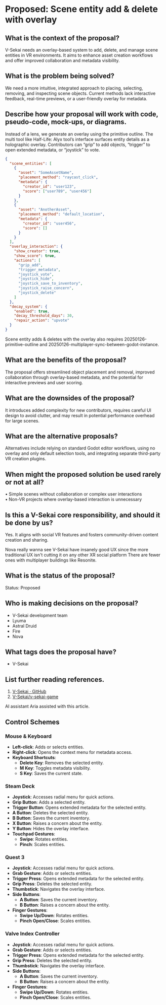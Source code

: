 # Proposed: Scene entity add & delete with overlay

## What is the context of the proposal?

V-Sekai needs an overlay-based system to add, delete, and manage scene entities in VR environments. It aims to enhance asset creation workflows and offer improved collaboration and metadata visibility.

## What is the problem being solved?

We need a more intuitive, integrated approach to placing, selecting, removing, and inspecting scene objects. Current methods lack interactive feedback, real-time previews, or a user-friendly overlay for metadata.

## Describe how your proposal will work with code, pseudo-code, mock-ups, or diagrams.

Instead of a lens, we generate an overlay using the primitive outline. The multi tool like Half-Life: Alyx tool’s interface surfaces entity details as a holographic overlay. Contributors can “grip” to add objects, “trigger” to open extended metadata, or “joystick” to vote.

```json
{
  "scene_entities": [
    {
      "asset": "SomeAssetName",
      "placement_method": "raycast_click",
      "metadata": {
        "creator_id": "user123",
        "score": ["user789", "user456"]
      }
    },
    {
      "asset": "AnotherAsset",
      "placement_method": "default_location",
      "metadata": {
        "creator_id": "user456",
        "score": []
      }
    }
  ],
  "overlay_interaction": {
    "show_creator": true,
    "show_score": true,
    "actions": [
      "grip_add",
      "trigger_metadata",
      "joystick_vote",
      "joystick_hide",
      "joystick_save_to_inventory",
      "joystick_raise_concern",
      "joystick_delete"
    ]
  },
  "decay_system": {
    "enabled": true,
    "decay_threshold_days": 30,
    "repair_action": "upvote"
  }
}
```

Scene entity adds & deletes with the overlay also requires 20250126-primitive-outline and 20250126-multiplayer-sync-between-godot-instance.

## What are the benefits of the proposal?

The proposal offers streamlined object placement and removal, improved collaboration through overlay-based metadata, and the potential for interactive previews and user scoring.

## What are the downsides of the proposal?

It introduces added complexity for new contributors, requires careful UI design to avoid clutter, and may result in potential performance overhead for large scenes.

## What are the alternative proposals?

Alternatives include relying on standard Godot editor workflows, using no overlay and only default selection tools, and integrating separate third-party VR creation plugins.

## When might the proposed solution be used rarely or not at all?

• Simple scenes without collaboration or complex user interactions  
• Non-VR projects where overlay-based interaction is unnecessary

## Is this a V-Sekai core responsibility, and should it be done by us?

Yes. It aligns with social VR features and fosters community-driven content creation and sharing.

Nova really wanna see V-Sekai have insanely good UX since the more traditional UX isn't cutting it on any other XR social platform
There are fewer ones with multiplayer buildings like Resonite.

## What is the status of the proposal?

Status: Proposed

## Who is making decisions on the proposal?

- V-Sekai development team
- Lyuma
- Astral Druid
- Fire
- Nova

## What tags does the proposal have?

- V-Sekai

## List further reading references.

1. [V-Sekai · GitHub](https://github.com/v-sekai)
2. [V-Sekai/v-sekai-game](https://github.com/v-sekai/v-sekai-game)

AI assistant Aria assisted with this article.

## Control Schemes

### Mouse & Keyboard

- **Left-click**: Adds or selects entities.
- **Right-click**: Opens the context menu for metadata access.
- **Keyboard Shortcuts**:
  - **Delete Key**: Removes the selected entity.
  - **M Key**: Toggles metadata visibility.
  - **S Key**: Saves the current state.

### Steam Deck

- **Joystick**: Accesses radial menu for quick actions.
- **Grip Button**: Adds a selected entity.
- **Trigger Button**: Opens extended metadata for the selected entity.
- **A Button**: Deletes the selected entity.
- **B Button**: Saves the current inventory.
- **X Button**: Raises a concern about the entity.
- **Y Button**: Hides the overlay interface.
- **Touchpad Gestures**:
  - **Swipe**: Rotates entities.
  - **Pinch**: Scales entities.

### Quest 3

- **Joystick**: Accesses radial menu for quick actions.
- **Grab Gesture**: Adds or selects entities.
- **Trigger Press**: Opens extended metadata for the selected entity.
- **Grip Press**: Deletes the selected entity.
- **Thumbstick**: Navigates the overlay interface.
- **Side Buttons**:
  - **A Button**: Saves the current inventory.
  - **B Button**: Raises a concern about the entity.
- **Finger Gestures**:
  - **Swipe Up/Down**: Rotates entities.
  - **Pinch Open/Close**: Scales entities.

### Valve Index Controller

- **Joystick**: Accesses radial menu for quick actions.
- **Grab Gesture**: Adds or selects entities.
- **Trigger Press**: Opens extended metadata for the selected entity.
- **Grip Press**: Deletes the selected entity.
- **Thumbstick**: Navigates the overlay interface.
- **Side Buttons**:
  - **A Button**: Saves the current inventory.
  - **B Button**: Raises a concern about the entity.
- **Finger Gestures**:
  - **Swipe Up/Down**: Rotates entities.
  - **Pinch Open/Close**: Scales entities.
